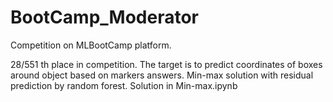 # BootCamp_Moderator
Competition on MLBootCamp platform. 

28/551 th place in competition. The target is to predict coordinates of boxes around object based on markers answers. 
Min-max solution with residual prediction by random forest.
Solution in Min-max.ipynb
